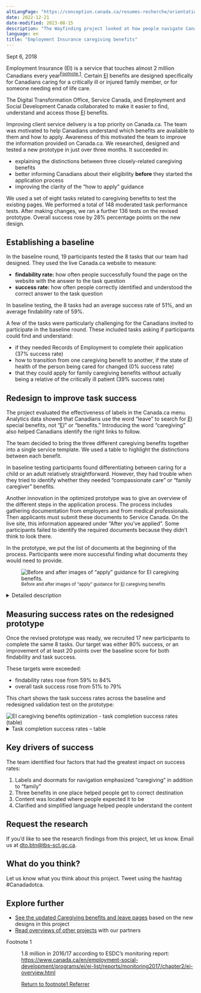 ```yaml
---
altLangPage: "https://conception.canada.ca/resumes-recherche/orientation-dans-canada-ca"
date: 2022-12-21
date-modified: 2023-08-15
description: "The Wayfinding project looked at how people navigate Canada.ca. The findings have led to several design changes to improve navigation throughout Government of Canada websites."
language: en
title: "Employment Insurance caregiving benefits"
---
```

<p class="post-meta">Sept 6, 2018</p>
<p>Employment Insurance (EI) is a service that touches almost 2 million Canadians every year<sup id="fn1-0-rf"><a class="fn-lnk" href="#fn1"><span class="wb-inv">Footnote </span>1</a></sup>. Certain <abbr title="Employment Insurance">EI</abbr> benefits are designed specifically for Canadians caring for a critically ill or injured family member, or for someone needing end of life care.</p>
<p>The Digital Transformation Office, Service Canada, and Employment and Social Development Canada collaborated to make it easier to find, understand and access those <abbr title="Employment Insurance">EI</abbr> benefits. </p>
<p>Improving client service delivery is a top priority on Canada.ca. The team was motivated to help Canadians understand which benefits are available to them and how to apply. Awareness of this motivated the team to improve the information provided on Canada.ca. We researched, designed and tested a new prototype in just over three months. It succeeded in: </p>
<ul>
  <li>explaining the distinctions between three closely-related caregiving benefits </li>
  <li>better informing Canadians about their eligibility <b>before</b> they started the application process</li>
  <li>improving the clarity of the “how to apply” guidance</li>
</ul>
<p>We used a set of eight tasks related to caregiving benefits to test the existing pages. We performed a total of 148 moderated task performance tests. After making changes, we ran a further 136 tests on the revised prototype. Overall success rose by 28% percentage points on the new design.</p>
<h2>Establishing a baseline</h2>
<p>In the baseline round, 19 participants tested the 8 tasks that our team had designed. They used the live Canada.ca website to measure:</p>
<ul>
  <li><b>findability rate:</b> how often people successfully found the page on the website with the answer to the task question</li>
  <li><b>success rate:</b> how often people correctly identified and understood the correct answer to the task question</li>
</ul>
<p>In baseline testing, the 8 tasks had an average success rate of 51%, and an average findability rate of 59%.</p>
<p>A few of the tasks were particularly challenging for the Canadians invited to participate in the baseline round. These included tasks asking if participants could find and understand:</p>
<ul>
  <li>if they needed Records of Employment to complete their application (37% success rate)</li>
  <li>how to transition from one caregiving benefit to another, if the state of health of the person being cared for changed (0% success rate)</li>
  <li>that they could apply for family caregiving benefits without actually being a relative of the critically ill patient (39% success rate)</li>
</ul>
<h2>Redesign to improve task success</h2>
<p>The project evaluated the effectiveness of labels in the Canada.ca menu. Analytics data showed that Canadians use the word “leave” to search for <abbr title="Employment Insurance">EI</abbr> special benefits, not “<abbr title="Employment Insurance">EI</abbr>” or “benefits.” Introducing the word “caregiving” also helped Canadians identify the right links to follow.</p>
<p>The team decided to bring the three different caregiving benefits together into a single service template. We used a table to highlight the distinctions between each benefit.</p>
<p>In baseline testing participants found differentiating between caring for a child or an adult relatively straightforward. However, they had trouble when they tried to identify whether they needed “compassionate care” or “family caregiver” benefits. </p>
<p>Another innovation in the optimized prototype was to give an overview of the different steps in the application process. The process includes gathering documentation from employers and from medical professionals. Then applicants must submit these documents to Service Canada. On the live site, this information appeared under “After you’ve applied”. Some participants failed to identify the required documents because they didn’t think to look there. </p>
<p>In the prototype, we put the list of documents at the beginning of the process. Participants were more successful finding what documents they would need to provide. </p>
<figure> <img class="img-responsive" alt="Before and after images of “apply” guidance for EI caregiving benefits." src="../images/caregiving-prochesaidants/caregiving-before-after.jpg"/>
  <figcaption><small>Before and after images of “apply” guidance for <abbr title="Employment Insurance">EI</abbr> caregiving benefits </small></figcaption>
</figure>
<div class="col-md-8 row">
  <details>
    <summary> Detailed description </summary>
    <p>Two webpages are shown side by side. The page on the left is labelled "Baseline" and shows that the “After you've applied” webpage concerning caregiving benefits was missing content people expected to find on this page.  An arrow points to the webpage with the annotation "Supporting documents were not found here."</p>
    <p>The page on the right is labelled "Redesign” and shows the “Apply" page with a set of icons outlining the various application steps.  An arrow points to the steps with the annotation "Visual overview of the complete process." </p>
    <p>Below there is a header titled "Begin to gather supporting documents", which has a list of the needed documents. An arrow points to the list with the annotation "All required supporting documents visible."</p>
  </details>
  <h2>Measuring success rates on the redesigned prototype</h2>
  <p>Once the revised prototype was ready, we recruited 17 new participants to complete the same 8 tasks. Our target was either 80% success, or an improvement of at least 20 points over the baseline score for both findability and task success.</p>
  <p>These targets were exceeded:</p>
  <ul>
    <li>findability rates rose from 59% to 84%</li>
    <li>overall task success rose from 51% to 79%</li>
  </ul>
  <p>This chart shows the task success rates across the baseline and redesigned validation test on the prototype:</p>
</div>
<img class="img-responsive hidden-sm hidden-xs" alt="EI caregiving benefits optimization - task completion success rates (table)" src="../images/caregiving-prochesaidants/caregiving-task-success-chart.jpg"/>
<div class="row col-md-8">
  <details>
    <summary> Task completion success rates – table </summary>
    <p>Baseline measurement at start of project, validation on prototype redesigned by project team.</p>
    <div class="table-bravo">
      <table class="table table-bordered">
        <thead>
          <tr>
            <th scope="col">Task</th>
            <th scope="col">Baseline</th>
            <th scope="col">Validation</th>
          </tr>
        </thead>
        <tbody>
          <tr>
            <td>1. Eligibility: 600 hours</td>
            <td  >61%</td>
            <td>76%</td>
          </tr>
          <tr>
            <td>2. Apply: documents</td>
            <td  >41%</td>
            <td>76%</td>
          </tr>
          <tr>
            <td>3. Wait period/delay</td>
            <td  >58%</td>
            <td>100%</td>
          </tr>
          <tr>
            <td>4. Apply</td>
            <td  >79%</td>
            <td>88%</td>
          </tr>
          <tr>
            <td>5. Compassionate care</td>
            <td  >0%</td>
            <td>24%</td>
          </tr>
          <tr>
            <td>6. Eligibility: sick person </td>
            <td  >67%</td>
            <td>88%</td>
          </tr>
          <tr>
            <td>7. Benefit expiry </td>
            <td  >72%</td>
            <td>94%</td>
          </tr>
          <tr>
            <td>8. Eligibility: friend </td>
            <td  >39%</td>
            <td>88%</td>
          </tr>
        </tbody>
      </table>
    </div>
  </details>
</div>
<h2>Key drivers of success</h2>
<p>The team identified four factors that had the greatest impact on success rates: </p>
<ol>
  <li>Labels and doormats for navigation emphasized “caregiving” in addition to “family”</li>
  <li>Three benefits in one place helped people get to correct destination</li>
  <li>Content was located where people expected it to be </li>
  <li>Clarified and simplified language helped people understand the content</li>
</ol>
<h2>Request the research </h2>
<p>If you’d like to see the research findings from this project, let us know. Email us at <a href="mailto:dto.btn@tbs-sct.gc.ca">dto.btn@tbs-sct.gc.ca</a>.</p>
<h2>What do you think? </h2>
<p>Let us know what you think about this project. Tweet using the hashtag #Canadadotca.</p>
<h2>Explore further </h2>
<ul>
  <li><a href="https://www.canada.ca/en/services/benefits/ei/caregiving.html">See the updated Caregiving benefits and leave pages</a> based on the new designs in this project</li>
  <li><a href="https://blog.canada.ca/pages/project-overview.html">Read overviews of other projects</a> with our partners</li>
</ul>
<div class="col-md-12">
  <aside class="wb-fnote" role="note">
    <dl>
      <dt>Footnote 1</dt>
      <dd id="fn1">
        <p>1.8 million in 2016/17 according to ESDC’s monitoring report: <a href="1.8 million in 2016/17 according to ESDC’s monitoring report: https://www.canada.ca/en/employment-social-development/programs/ei/ei-list/reports/monitoring2017/chapter2/ei-overview.html"> https://www.canada.ca/en/employment-social-development/programs/ei/ei-list/reports/monitoring2017/chapter2/ei-overview.html</a></p>
        <p class="fn-rtn"> <a href="#fn1-0-rf"><span class="wb-inv">Return to footnote</span>1<span class="wb-inv"> Referrer</span></a> </p>
      </dd>
    </dl>
  </aside>
</div>
